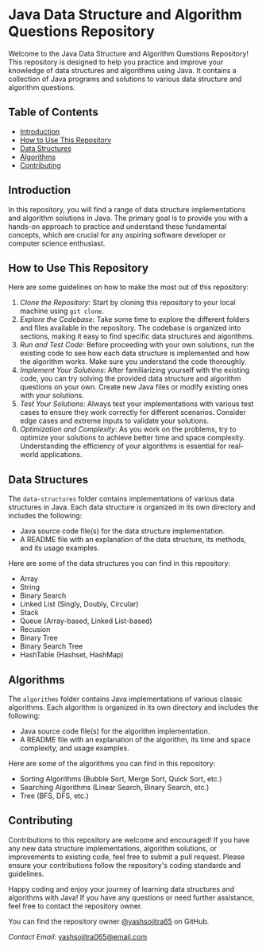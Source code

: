 # Java Data Structure and Algorithm Questions Repository

Welcome to the Java Data Structure and Algorithm Questions Repository! This repository is designed to help you practice and improve your knowledge of data structures and algorithms using Java. It contains a collection of Java programs and solutions to various data structure and algorithm questions.

## Table of Contents
- [Introduction](#introduction)
- [How to Use This Repository](#how-to-use-this-repository)
- [Data Structures](#data-structures)
- [Algorithms](#algorithms)
- [Contributing](#contributing)

## Introduction
In this repository, you will find a range of data structure implementations and algorithm solutions in Java. The primary goal is to provide you with a hands-on approach to practice and understand these fundamental concepts, which are crucial for any aspiring software developer or computer science enthusiast.

## How to Use This Repository
Here are some guidelines on how to make the most out of this repository:
1. *Clone the Repository*: Start by cloning this repository to your local machine using `git clone`.
2. *Explore the Codebase*: Take some time to explore the different folders and files available in the repository. The codebase is organized into sections, making it easy to find specific data structures and algorithms.
3. *Run and Test Code*: Before proceeding with your own solutions, run the existing code to see how each data structure is implemented and how the algorithm works. Make sure you understand the code thoroughly.
4. *Implement Your Solutions*: After familiarizing yourself with the existing code, you can try solving the provided data structure and algorithm questions on your own. Create new Java files or modify existing ones with your solutions.
5. *Test Your Solutions*: Always test your implementations with various test cases to ensure they work correctly for different scenarios. Consider edge cases and extreme inputs to validate your solutions.
6. *Optimization and Complexity*: As you work on the problems, try to optimize your solutions to achieve better time and space complexity. Understanding the efficiency of your algorithms is essential for real-world applications.

## Data Structures
The `data-structures` folder contains implementations of various data structures in Java. Each data structure is organized in its own directory and includes the following:
- Java source code file(s) for the data structure implementation.
- A README file with an explanation of the data structure, its methods, and its usage examples.

Here are some of the data structures you can find in this repository:
- Array
- String
- Binary Search
- Linked List (Singly, Doubly, Circular)
- Stack
- Queue (Array-based, Linked List-based)
- Recusion
- Binary Tree
- Binary Search Tree
- HashTable (Hashset, HashMap)

## Algorithms
The `algorithms` folder contains Java implementations of various classic algorithms. Each algorithm is organized in its own directory and includes the following:
- Java source code file(s) for the algorithm implementation.
- A README file with an explanation of the algorithm, its time and space complexity, and usage examples.

Here are some of the algorithms you can find in this repository:
- Sorting Algorithms (Bubble Sort, Merge Sort, Quick Sort, etc.)
- Searching Algorithms (Linear Search, Binary Search, etc.)
- Tree (BFS, DFS, etc.)

## Contributing
Contributions to this repository are welcome and encouraged! If you have any new data structure implementations, algorithm solutions, or improvements to existing code, feel free to submit a pull request. Please ensure your contributions follow the repository's coding standards and guidelines.

Happy coding and enjoy your journey of learning data structures and algorithms with Java! If you have any questions or need further assistance, feel free to contact the repository owner.

You can find the repository owner [@yashsojitra65](https://github.com/yashsojitra65) on GitHub.

*Contact Email:* yashsojitra065@email.com

